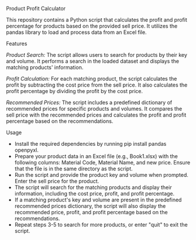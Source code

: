 Product Profit Calculator


This repository contains a Python script that calculates the profit and profit percentage for products based on the provided sell price. It utilizes the pandas library to load and process data from an Excel file.

Features


_Product Search:_ The script allows users to search for products by their key and volume. It performs a search in the loaded dataset and displays the matching products' information.


_Profit Calculation:_ For each matching product, the script calculates the profit by subtracting the cost price from the sell price. It also calculates the profit percentage by dividing the profit by the cost price.


_Recommended Prices:_ The script includes a predefined dictionary of recommended prices for specific products and volumes. It compares the sell price with the recommended prices and calculates the profit and profit percentage based on the recommendations.


Usage

* Install the required dependencies by running pip install pandas openpyxl.
* Prepare your product data in an Excel file (e.g., Book1.xlsx) with the following columns: Material Code, Material Name, and new price. Ensure that the file is in the same directory as the script.
* Run the script and provide the product key and volume when prompted. Enter the sell price for the product.
* The script will search for the matching products and display their information, including the cost price, profit, and profit percentage.
* If a matching product's key and volume are present in the predefined recommended prices dictionary, the script will also display the recommended price, profit, and profit percentage based on the recommendations.
* Repeat steps 3-5 to search for more products, or enter "quit" to exit the script.
